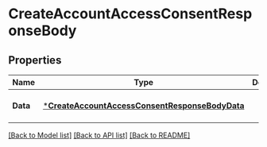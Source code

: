 # CreateAccountAccessConsentResponseBody

## Properties
Name | Type | Description | Notes
------------ | ------------- | ------------- | -------------
**Data** | [***CreateAccountAccessConsentResponseBodyData**](CreateAccountAccessConsentResponseBodyData.md) |  | [optional] [default to null]

[[Back to Model list]](../README.md#documentation-for-models) [[Back to API list]](../README.md#documentation-for-api-endpoints) [[Back to README]](../README.md)

